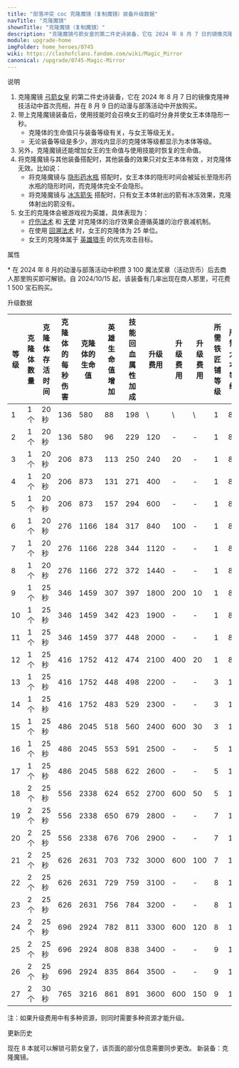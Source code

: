 ```yaml
---
title: "部落冲突 coc 克隆魔镜（复制魔镜）装备升级数据"
navTitle: "克隆魔镜"
shownTitle: "克隆魔镜（复制魔镜）"
description: "克隆魔镜弓箭女皇的第二件史诗装备，它在 2024 年 8 月 7 日的镜像克隆神技活动中首次亮相，并在 8 月 9 日的动漫与部落活动中开放购买。带上克隆魔镜装备后，使用技能时会召唤女王的临时分身并使女王本体隐形一秒。"
module: upgrade-home
imgFolder: home_heroes/0745
wiki: https://clashofclans.fandom.com/wiki/Magic_Mirror
canonical: /upgrade/0745-Magic-Mirror
---
```


<UnitInfo :folder="$frontmatter.imgFolder" imgSrc="Magic_Mirror_info.png" :imgAlt="$frontmatter.navTitle" description="召唤弓箭女皇的克隆体。" />

<SmallTitle>说明</SmallTitle>

1. 克隆魔镜 [弓箭女皇](/upgrade/0201-Archer-Queen) 的第二件史诗装备，它在 2024 年 8 月 7 日的镜像克隆神技活动中首次亮相，并在 8 月 9 日的动漫与部落活动中开放购买。
2. 带上克隆魔镜装备后，使用技能时会召唤女王的临时分身并使女王本体隐形一秒。
    - 克隆体的生命值只与装备等级有关，与女王等级无关。
    - 无论装备等级是多少，游戏内显示的克隆体等级都显示为本体等级。
3. 另外，克隆魔镜还能增加女王的生命值与使用技能时恢复的生命值。
4. 将克隆魔镜与其他装备搭配时，其他装备的效果只对女王本体有效 ，对克隆体无效。比如说：
    - 将克隆魔镜与 [隐形药水瓶](/upgrade/0741-Invisibility-Vial) 搭配时，女王本体的隐形时间会被延长至隐形药水瓶的隐形时间，而克隆体完全不会隐形。
    - 将克隆魔镜与 [冰冻箭矢](/upgrade/0744-Frozen-Arrow) 搭配时，只有女王本体射出的箭有冰冻效果，克隆体射出的箭没有。
5. 女王的克隆体会被游戏视为英雄，具体表现为：
    - [疗伤法术](/upgrade/0101-Healing-Spell) 和 [天使](/upgrade/0007-Healer) 对克隆体的治疗效果会遵循英雄的治疗衰减机制。
    - 在使用 [回溯法术](/upgrade/0107-Recall-Spell) 时，女王的克隆体为 25 单位。
    - 女王的克隆体属于 [英雄猎手](/upgrade/0088-Headhunter) 的优先攻击目标。

<SmallTitle>属性</SmallTitle>

<UnitProperties>
    <UnitProperty pKey="技能类型" pValue="主动技能" />
    <UnitProperty pKey="装备稀有度" pValue="史诗" />
    <UnitProperty pKey="解锁条件" pValue="见说明<sup>*</sup>" />
</UnitProperties>

\* 在 2024 年 8 月的动漫与部落活动中积攒 3 100 魔法奖章（活动货币）后去商人那里购买即可解锁。自 2024/10/15 起，该装备有几率出现在商人那里，可花费 1 500 宝石购买。

<SmallTitle>升级数据</SmallTitle>

<script setup>
const tableExtraInfo = [
    {
        "column": 7,
        "type": "cost",
        "icon": "Shiny_Ore",
        "noGoldPass": true
    },
    {
        "column": 8,
        "type": "cost",
        "icon": "Glowy_Ore",
        "noGoldPass": true
    },
    {
        "column": 9,
        "type": "cost",
        "icon": "Starry_Ore",
        "noGoldPass": true
    }
];
</script>

<UnitTable :tableExtraInfo="tableExtraInfo">

| 等级 |克隆体<br>数量|克隆体<br>存活时间|克隆体的<br>每秒伤害|克隆体的<br>生命值|英雄<br>生命值增加|技能回血<br>属性加成|升级费用|升级费用|升级费用|所需<br>铁匠铺等级|所需<br>大本等级|
| ---- |     ---     |       ---       |       ---        |       ---       |      ---        |         ---      |  ---  |   ---  |  ---  |       ---       |      ---      |
|   1  |     1 个    |      20 秒      |       136        |       580       |        88       |         198      |    \   |   \   |   \   |        1        |       8       |
|   2  |     1 个    |      20 秒      |       136        |       580       |        96       |         229      |   120  |   -   |   -   |        1        |       8       |
|   3  |     1 个    |      20 秒      |       206        |       873       |       113       |         250      |   240  |   20  |   -   |        1        |       8       |
|   4  |     1 个    |      20 秒      |       206        |       873       |       131       |         271      |   400  |   -   |   -   |        1        |       8       |
|   5  |     1 个    |      20 秒      |       206        |       873       |       157       |         294      |   600  |   -   |   -   |        1        |       8       |
|   6  |     1 个    |      20 秒      |       276        |      1166       |       184       |         317      |   840  |  100  |   -   |        1        |       8       |
|   7  |     1 个    |      20 秒      |       276        |      1166       |       228       |         344      |  1120  |   -   |   -   |        1        |       8       |
|   8  |     1 个    |      20 秒      |       276        |      1166       |       272       |         372      |  1440  |   -   |   -   |        1        |       8       |
|   9  |     1 个    |      25 秒      |       346        |      1459       |       307       |         397      |  1800  |  200  |   10  |        1        |       8       |
|  10  |     1 个    |      25 秒      |       346        |      1459       |       342       |         423      |  1900  |   -   |   -   |        1        |       8       |
|  11  |     1 个    |      25 秒      |       346        |      1459       |       377       |         448      |  2000  |   -   |   -   |        1        |       8       |
|  12  |     1 个    |      25 秒      |       416        |      1752       |       412       |         474      |  2100  |  400  |   20  |        1        |       8       |
|  13  |     1 个    |      25 秒      |       416        |      1752       |       448       |         498      |  2200  |   -   |   -   |        3        |      10       |
|  14  |     1 个    |      25 秒      |       416        |      1752       |       483       |         529      |  2300  |   -   |   -   |        3        |      10       |
|  15  |     1 个    |      25 秒      |       486        |      2045       |       518       |         560      |  2400  |  600  |   30  |        3        |      10       |
|  16  |     1 个    |      25 秒      |       486        |      2045       |       553       |         591      |  2500  |   -   |   -   |        5        |      12       |
|  17  |     1 个    |      25 秒      |       486        |      2045       |       588       |         622      |  2600  |   -   |   -   |        5        |      12       |
|  18  |     2 个    |      25 秒      |       556        |      2338       |       624       |         652      |  2700  |  600  |   50  |        5        |      12       |
|  19  |     2 个    |      25 秒      |       556        |      2338       |       650       |         679      |  2800  |   -   |   -   |        7        |      14       |
|  20  |     2 个    |      25 秒      |       556        |      2338       |       676       |         706      |  2900  |   -   |   -   |        7        |      14       |
|  21  |     2 个    |      25 秒      |       626        |      2631       |       703       |         732      |  3000  |  600  |  100  |        7        |      14       |
|  22  |     2 个    |      25 秒      |       626        |      2631       |       729       |         759      |  3100  |   -   |   -   |        8        |      15       |
|  23  |     2 个    |      25 秒      |       626        |      2631       |       756       |         784      |  3200  |   -   |   -   |        8        |      15       |
|  24  |     2 个    |      25 秒      |       696        |      2924       |       782       |         811      |  3300  |  600  |  120  |        8        |      15       |
|  25  |     2 个    |      25 秒      |       696        |      2924       |       808       |         838      |  3400  |   -   |   -   |        9        |      16       |
|  26  |     2 个    |      25 秒      |       696        |      2924       |       835       |         864      |  3500  |   -   |   -   |        9        |      16       |
|  27  |     2 个    |      30 秒      |       765        |      3216       |       861       |         891      |  3600  |  600  |  150  |        9        |      16       |
</UnitTable>

注：如果升级费用中有多种资源，则同时需要多种资源才能升级。

<SmallTitle>更新历史</SmallTitle>

<Timeline>
    <TimelineItem date="2024/11/25">
        <TimelineRow>现在 8 本就可以解锁弓箭女皇了，该页面的部分信息需要同步更改。</TimelineRow>
    </TimelineItem>
    <TimelineItem date="2024/08/08">
        <TimelineRow>新装备：克隆魔镜。</TimelineRow>
    </TimelineItem>
    <TimelineItem :historyBottom="true" />
</Timeline>